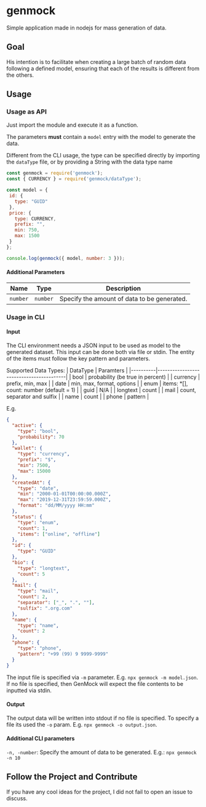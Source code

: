 genmock
=======

Simple application made in nodejs for mass generation of data.

## Goal

His intention is to facilitate when creating a large batch of random data following a defined model, ensuring that each of the results is different from the others.

## Usage

 ### Usage as API
 
 Just import the module and execute it as a function.
 
 The parameters **must** contain a ``model`` entry with the model to generate the data.
 
 Different from the CLI usage, the type can be specified directly by importing the ``dataType`` file, or by providing a String with the data type name
 
 ```javascript
const genmock = require('genmock');
const { CURRENCY } = require('genmock/dataType');

const model = {
  id: {
    type: "GUID"
  },
  price: {
    type: CURRENCY,
    prefix: "",
    min: 750,
    max: 1500
  }
};

console.log(genmock({ model, number: 3 }));
```

 #### Additional Parameters
 
 | Name       | Type       | Description                                 |
 |------------|------------|---------------------------------------------|
 | ``number`` | ``number`` | Specify the amount of data to be generated. |


 
 ### Usage in CLI
 
 #### Input
 The CLI environment needs a JSON input to be used as model to the generated dataset. This input can be done both via file or stdin.
 The entity of the items must follow the key pattern and parameters.

 Supported Data Types:
 | DataType | Paramters                               |
 |----------|-----------------------------------------|
 | bool     | probability (be true in percent)        |
 | currency | prefix, min, max                        |
 | date     | min, max, format, options               |
 | enum     | items: *[], count: number (default = 1) |
 | guid     | N/A                                     |
 | longtext | count                                   |
 | mail     | count, separator and sulfix             |
 | name     | count                                   |
 | phone    | pattern                                 |

 E.g.
```json
{
  "active": {
    "type": "bool",
    "probability": 70
  },
  "wallet": {
    "type": "currency",
    "prefix": "$",
    "min": 7500,
    "max": 15000
  },
  "createdAt": {
    "type": "date",
    "min": "2000-01-01T00:00:00.000Z",
    "max": "2019-12-31T23:59:59.000Z",
    "format": "dd/MM/yyyy HH:mm"
  },
  "status": {
    "type": "enum",
    "count": 1,
    "items": ["online", "offline"]
  },
  "id": {
    "type": "GUID"
  },
  "bio": {
    "type": "longtext",
    "count": 5
  },
  "mail": {
    "type": "mail",
    "count": 2,
    "separator": ["_", ".", ""],
    "sulfix": ".org.com"
  },
  "name": {
    "type": "name",
    "count": 2
  },
  "phone": {
    "type": "phone",
    "pattern": "+99 (99) 9 9999-9999"
  }
}
```

 The input file is specified via ``-m`` parameter. E.g. ``npx genmock -m model.json``.
 If no file is specified, then GenMock will expect the file contents to be inputted via stdin.

 #### Output
 The output data will be written into stdout if no file is specified. To specify a file its used the ``-o`` param. E.g. ``npx genmock -o output.json``.
 
 #### Additional CLI parameters
 ``-n, -number``: Specify the amount of data to be generated. E.g.: ``npx genmock -n 10``

## Follow the Project and Contribute
If you have any cool ideas for the project, I did not fail to open an issue to discuss.

